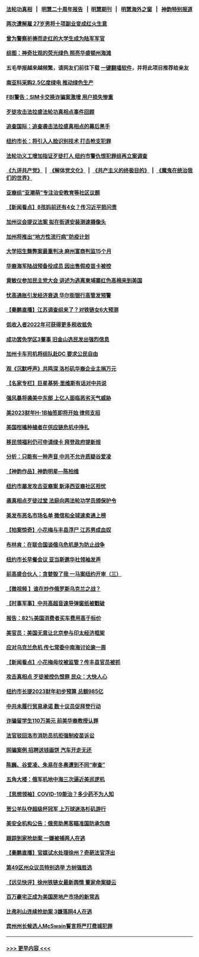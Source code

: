 #### [法轮功真相](https://github.com/gfw-breaker/truth/blob/master/README.md?t=0) &nbsp;&nbsp;|&nbsp;&nbsp; [明慧二十周年报告](https://github.com/gfw-breaker/mh-reports/blob/master/README.md?t=0) &nbsp;&nbsp;|&nbsp;&nbsp;[明慧期刊](https://github.com/gfw-breaker/mh-qikan) &nbsp;&nbsp;|&nbsp;&nbsp; [明慧海外之窗](https://github.com/gfw-breaker/mh-news/blob/master/README.md?t=0) &nbsp;&nbsp;|&nbsp;&nbsp; [神韵特别报道](https://github.com/gfw-breaker/mh-news/blob/master/shenyun.md?t=0)
#### [两次遭解雇 27岁男将十项副业变成红火生意](../pages/nsc412/n13586696.md?t=02190350) 
#### [曾为警察祈祷而走红的大学生成为陆军军官](../pages/nsc412/n13583930.md?t=02190350) 
#### [组图：神奇壮观的荧光绿色 照亮华盛顿州海滩](../pages/nsc412/n13583575.md?t=02190350) 
#### 五毛举报越来越频繁，请网友们前往下载 [一键翻墙软件](https://github.com/gfw-breaker/ssr-accounts)，并将此项目推荐给亲友
#### [南亚科采购2.5亿度绿电 推动绿色生产](../pages/nsc412/n13587357.md?t=02190350) 
#### [FBI警告：SIM卡交换诈骗案激增 用户损失惨重](../pages/nsc412/n13585660.md?t=02190350) 
#### [歹徒攻击法拉盛法轮功真相点事件回顾](../pages/nsc412/n13586606.md?t=02190350) 
#### [追查国际：追查袭击法拉盛真相点的幕后黑手](../pages/nsc412/n13586546.md?t=02190350) 
#### [纽约市长：将引入人脸识别技术 打击枪支犯罪](../pages/nsc412/n13586450.md?t=02190350) 
#### [法轮功义工增加指证歹徒打人  纽约市警仇恨犯罪组再立案调查](../pages/nsc412/n13586551.md?t=02190350) 
#### [《九评共产党》](https://github.com/begood0513/9ping.md/blob/master/README.md) &nbsp;|&nbsp; [《解体党文化》](../../../../jtdwh.md/blob/master/README.md)  &nbsp;|&nbsp; [《共产主义的终极目的》](../../../../gczydzjmd.md/blob/master/README.md) &nbsp;|&nbsp; [《魔鬼在统治我们的世界》](../../../../mgztzwmdsj.md/blob/master/README.md) 
#### [亚裔组“亚潮萌”专注治安教育等社区议题](../pages/nsc412/n13586436.md?t=02190350) 
#### [【新闻看点】8孩妈前还有4女？传习近平怒问责](../pages/nsc412/n13585388.md?t=02190350) 
#### [加州议会提议法案 拟在街道安装测速摄像头](../pages/nsc412/n13586206.md?t=02190350) 
#### [加州将推出“地方性流行病”防疫计划](../pages/nsc412/n13586204.md?t=02190350) 
#### [大学招生舞弊案最重判决 麻州富商判监15个月](../pages/nsc412/n13586203.md?t=02190350) 
#### [华裔海军陆战预备役成员 因出售假疫苗卡被控](../pages/nsc412/n13586404.md?t=02190350) 
#### [黄敏仪参加民主党大会  讲述为逃离柬埔寨红色高棉来到美国](../pages/nsc412/n13586440.md?t=02190350) 
#### [忧高通胀引发经济衰退 华尔街银行高管发预警](../pages/nsc412/n13586211.md?t=02190350) 
#### [【秦鹏直播】江苏调查组来了？对铁链女6大预测](../pages/nsc412/n13585426.md?t=02190350) 
#### [低收入者2022年可获得更多税收抵免](../pages/nsc412/n13585988.md?t=02190350) 
#### [成功罢免学区3董事 旧金山选民发出强烈信息](../pages/nsc412/n13585907.md?t=02190350) 
#### [加州卡车司机将组队赴DC 要求公民自由](../pages/nsc412/n13585790.md?t=02190350) 
#### [观《沉默呼声》共鸣深 洛杉矶华裔企业主捐万元](../pages/nsc412/n13585394.md?t=02190350) 
#### [【名家专栏】巨星基努‧里维斯有话对中共说](../pages/nsc412/n13584394.md?t=02190350) 
#### [强风暴将袭美中东部 上亿人面临恶劣天气威胁](../pages/nsc412/n13585511.md?t=02190350) 
#### [美2023财年H-1B抽签即将开始 律师支招](../pages/nsc412/n13585704.md?t=02190350) 
#### [美国柑橘种植者在供应链危机中挣扎](../pages/nsc412/n13585446.md?t=02190350) 
#### [移民领福利仍可申请绿卡 拜登政府提新规](../pages/nsc412/n13585495.md?t=02190350) 
#### [分析：只能有一种声音 中共不允许质疑谷爱凌](../pages/nsc412/n13585354.md?t=02190350) 
#### [【神韵作品】神韵明星—陈柏维](../pages/nsc412/n13585448.md?t=02190350) 
#### [纽约市屡发攻击亚裔案 新泽西亚裔社区担忧](../pages/nsc412/n13585540.md?t=02190350) 
#### [袭真相点歹徒过堂 法庭向两法轮功学员颁保护令](../pages/nsc412/n13583124.md?t=02190350) 
#### [美发布恶名市场名单 微信和全球速卖通上榜](../pages/nsc412/n13585023.md?t=02190350) 
#### [【拍案惊奇】小花梅与丰县浮尸 江苏男成血奴](../pages/nsc412/n13584843.md?t=02190350) 
#### [布林肯：在联合国谈俄乌危机是为防止战争](../pages/nsc412/n13584974.md?t=02190350) 
#### [纽约市长早餐会议 亚当斯邀华社领袖发声](../pages/nsc412/n13582939.md?t=02190350) 
#### [前高盛合伙人：贪婪毁了我 一马案纽约开审（三）](../pages/nsc412/n13582968.md?t=02190350) 
#### [【微视频 】谁在炒作俄罗斯乌克兰之战？](../pages/nsc412/n13584751.md?t=02190350) 
#### [【时事军事】中共高超音速导弹窗纸被戳破](../pages/nsc412/n13582161.md?t=02190350) 
#### [报告：82%美国消费者买车费用高于标价](../pages/nsc412/n13583850.md?t=02190350) 
#### [美官员：美国无意让北京参与印太经济框架](../pages/nsc412/n13583646.md?t=02190350) 
#### [应对乌克兰危机 传七常委中南海讨论逾一周](../pages/nsc412/n13582692.md?t=02190350) 
#### [【新闻看点】小花梅母坟被监管？传丰县官员被抓](../pages/nsc412/n13582399.md?t=02190350) 
#### [攻击真相点  歹徒被控仇恨罪  民众：大快人心](../pages/nsc412/n13583129.md?t=02190350) 
#### [纽约市长提2023财年初步预算 总额985亿](../pages/nsc412/n13582974.md?t=02190350) 
#### [中共未履行贸易承诺 数十议员促拜登行动](../pages/nsc412/n13582548.md?t=02190350) 
#### [诈骗留学生110万美元 前美华裔教授认罪](../pages/nsc412/n13582771.md?t=02190350) 
#### [法官驳回洛市消防员抗拒强制疫苗诉讼](../pages/nsc412/n13582994.md?t=02190350) 
#### [网骗案例 招聘送钱画饼 汽车开走无还](../pages/nsc412/n13582933.md?t=02190350) 
#### [陈巍、谷爱凌、朱易在冬奥遭到不同“审查”](../pages/nsc412/n13582309.md?t=02190350) 
#### [五角大楼：俄军机地中海三次逼近美巡逻机](../pages/nsc412/n13582260.md?t=02190350) 
#### [【思想领袖】COVID-19能治？多少药不为人知](../pages/nsc412/n13547109.md?t=02190350) 
#### [贺公羊队夺超级杯冠军 上万球迷洛杉矶游行](../pages/nsc412/n13582689.md?t=02190350) 
#### [美安全机构公告：俄资助黑客瞄准国防承包商](../pages/nsc412/n13582435.md?t=02190350) 
#### [跟踪到家抢劫案 一嫌被捕两人在逃](../pages/nsc412/n13582599.md?t=02190350) 
#### [【秦鹏直播】官媒试水处理徐州？奇葩法官浮出](../pages/nsc412/n13582359.md?t=02190350) 
#### [第49区州众议员特别选举 方树强胜选](../pages/nsc412/n13582539.md?t=02190350) 
#### [【远见快评】徐州铁链女最新舆情 董家命案疑云](../pages/nsc412/n13582383.md?t=02190350) 
#### [百万豪宅正成为美国房地产市场的新常态](../pages/nsc412/n13582418.md?t=02190350) 
#### [比弗利山连续抢劫案 3嫌落网4人在逃](../pages/nsc412/n13582455.md?t=02190350) 
#### [宾州州长候选人McSwain誓言将严打费城犯罪](../pages/nsc412/n13582443.md?t=02190350) 

----
#### [ >>> 更早内容 <<< ](../indexes/nsc412-earlier.md)
